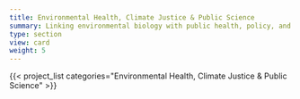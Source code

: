 ```yaml
---
title: Environmental Health, Climate Justice & Public Science
summary: Linking environmental biology with public health, policy, and equity in collaboration with communities impacted by ecological change.
type: section
view: card
weight: 5
---
```

{{< project_list categories="Environmental Health, Climate Justice & Public Science" >}}

